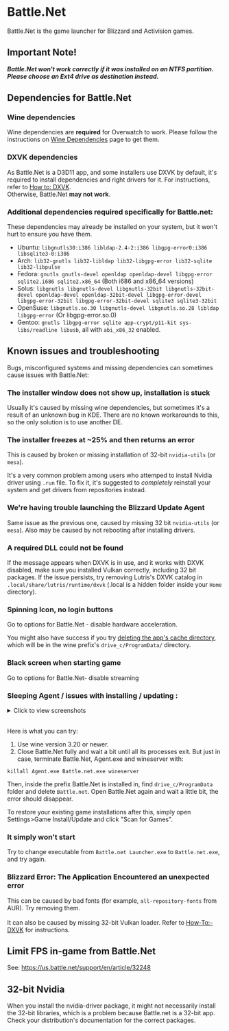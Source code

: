# Battle.Net
Battle.Net is the game launcher for Blizzard and Activision games.<br>

## Important Note! 
**_Battle.Net won't work correctly if it was installed on an NTFS partition. Please choose an Ext4 drive as destination instead._**

## Dependencies for Battle.Net

### Wine dependencies
Wine dependencies are **required** for Overwatch to work. Please follow the instructions on [Wine Dependencies](https://github.com/lutris/lutris/wiki/Wine-Dependencies) page to get them.

### DXVK dependencies
As Battle.Net is a D3D11 app, and some installers use DXVK by default, it's required to install dependencies and right drivers for it. For instructions, refer to [How to: DXVK](https://github.com/lutris/lutris/wiki/How-to:-DXVK).<br>
Otherwise, Battle.Net **may not work**.

### Additional dependencies required specifically for Battle.net:
These dependencies may already be installed on your system, but it won't hurt to ensure you have them.
* Ubuntu: `libgnutls30:i386 libldap-2.4-2:i386 libgpg-error0:i386 libsqlite3-0:i386`
* Arch: `lib32-gnutls lib32-libldap lib32-libgpg-error lib32-sqlite lib32-libpulse`
* Fedora: `gnutls gnutls-devel openldap openldap-devel libgpg-error sqlite2.i686 sqlite2.x86_64` (Both i686 and x86_64 versions)
* Solus: `libgnutls libgnutls-devel libgnutls-32bit libgnutls-32bit-devel openldap-devel openldap-32bit-devel libgpg-error-devel libgpg-error-32bit libgpg-error-32bit-devel sqlite3 sqlite3-32bit`
* OpenSuse: `libgnutls.so.30 libgnutls-devel libgnutls.so.28 libldap libgpg-error` (Or libgpg-error.so.0)
* Gentoo: `gnutls libgpg-error sqlite app-crypt/p11-kit sys-libs/readline libusb`, all with `abi_x86_32` enabled.

##  Known issues and troubleshooting
Bugs, misconfigured systems and missing dependencies can sometimes cause issues with Battle.Net:

### The installer window does not show up, installation is stuck
Usually it's caused by missing wine dependencies, but sometimes it's a result of an unknown bug in KDE.
There are no known workarounds to this, so the only solution is to use another DE.

### The installer freezes at ~25% and then returns an error
This is caused by broken or missing installation of 32-bit `nvidia-utils` (or `mesa`). 

It's a very common problem among users who attemped to install Nvidia driver using `.run` file. To fix it, it's suggested to _completely_ reinstall your system and get drivers from repositories instead.

### We're having trouble launching the Blizzard Update Agent
Same issue as the previous one, caused by missing 32 bit `nvidia-utils` (or `mesa`).
Also may be caused by not rebooting after installing drivers.

### A required DLL could not be found
If the message appears when DXVK is in use, and it works with DXVK disabled, make sure you installed Vulkan correctly, including 32 bit packages.
If the issue persists, try removing Lutris's DXVK catalog in `.local/share/lutris/runtime/dxvk` (.local is a hidden folder inside your `Home` directory).

### Spinning Icon, no login buttons
Go to options for Battle.Net - disable hardware acceleration.

You might also have success if you try [deleting the app's cache directory](https://us.battle.net/support/en/article/34721), which will be in the wine prefix's `drive_c/ProgramData/` directory.

### Black screen when starting game
Go to options for Battle.Net- disable streaming

### Sleeping Agent / issues with installing / updating :
<details>
<summary>Click to view screenshots</summary>
<br>

Greyed out install button:

![](https://cdn.discordapp.com/attachments/288951868082749441/482531076712169472/unknown.png)

Blizzard Agent went to sleep:

![](https://i.imgur.com/ZJnpWRD.png)

</details>
<br>

Here is what you can try:
1. Use wine version 3.20 or newer.
2. Close Battle.Net fully and wait a bit until all its processes exit. But just in case, terminate Battle.Net, Agent.exe and wineserver with: 

`killall Agent.exe Battle.net.exe wineserver` 

Then, inside the prefix Battle.Net is installed in, find `drive_c/ProgramData` folder and delete `Battle.net`. Open Battle.Net again and wait a little bit, the error should disappear.

To restore your existing game installations  after this, simply open Settings>Game Install/Update and click "Scan for Games".

### It simply won't start
Try to change executable from `Battle.net Launcher.exe` to `Battle.net.exe`, and try again.

### Blizzard Error: The Application Encountered an unexpected error
This can be caused by bad fonts (for example, `all-repository-fonts` from AUR). Try removing them.<br><br>
It can also be caused by missing 32-bit Vulkan loader. Refer to [How-To:-DXVK](https://github.com/lutris/lutris/wiki/How-to:-DXVK) for instructions.

## Limit FPS in-game from Battle.Net
See: https://us.battle.net/support/en/article/32248

## 32-bit Nvidia
When you install the nvidia-driver package, it might not necessarily install the 32-bit libraries, which is a problem because Battle.net is a 32-bit app. Check your distribution's documentation for the correct packages.
